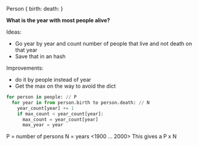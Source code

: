 Person {
  birth:
  death:
}

**What is the year with most people alive?**

Ideas:
- Go year by year and count number of people that live and not death on that year
- Save that in an hash

Improvements:
- do it by people instead of year
- Get the max on the way to avoid the dict


```python
for person in people: // P
  for year in from person.birth to person.death: // N
    year_count[year] += 1
    if max_count < year_count[year]:
      max_count = year_count[year]
      max_year = year
```
P = number of persons
N = years <1900 ... 2000>
This gives a P x N
